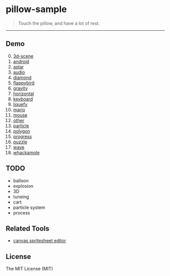 # pillow-sample

> Touch the pillow, and have a lot of rest.

---

## Demo

0. [3d-scene](https://pillowjs.github.io/pillow-sample/3d-scene)
0. [android](https://pillowjs.github.io/pillow-sample/android)
0. [astar](https://pillowjs.github.io/pillow-sample/astar)
0. [audio](https://pillowjs.github.io/pillow-sample/audio)
0. [diamond](https://pillowjs.github.io/pillow-sample/diamond)
0. [flappybird](https://pillowjs.github.io/pillow-sample/flappybird)
0. [gravity](https://pillowjs.github.io/pillow-sample/gravity)
0. [horizontal](https://pillowjs.github.io/pillow-sample/horizontal)
0. [keyboard](https://pillowjs.github.io/pillow-sample/keyboard)
0. [liquefy](https://pillowjs.github.io/pillow-sample/liquefy)
0. [mario](https://pillowjs.github.io/pillow-sample/mario)
0. [mouse](https://pillowjs.github.io/pillow-sample/mouse)
0. [other](https://pillowjs.github.io/pillow-sample/other)
0. [particle](https://pillowjs.github.io/pillow-sample/particle)
0. [polygon](https://pillowjs.github.io/pillow-sample/polygon)
0. [progress](https://pillowjs.github.io/pillow-sample/progress)
0. [puzzle](https://pillowjs.github.io/pillow-sample/puzzle)
0. [wave](https://pillowjs.github.io/pillow-sample/wave)
0. [whackamole](https://pillowjs.github.io/pillow-sample/whackamole)

## TODO

- balloon
- explosion
- 3D
- tuneing
- cart
- particle system
- process

## Related Tools

- [canvas spritesheet editor](//github.com/pillowjs/XSpriteEditor)

## License

The MIT License (MIT)
